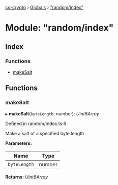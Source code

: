 [cs-crypto](../README.md) › [Globals](../globals.md) › ["random/index"](_random_index_.md)

# Module: "random/index"

## Index

### Functions

* [makeSalt](_random_index_.md#makesalt)

## Functions

###  makeSalt

▸ **makeSalt**(`byteLength`: number): *Uint8Array*

Defined in random/index.ts:6

Make a salt of a specified byte length

**Parameters:**

Name | Type |
------ | ------ |
`byteLength` | number |

**Returns:** *Uint8Array*
